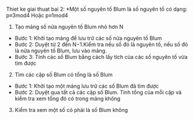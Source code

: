 Thiet ke giai thuat bai 2:
*Một số nguyên tố Blum là số nguyên tố có dạng:
p≡3mod4 Hoặc p≡1mod4
1. Tạo mảng số nửa nguyên tố Blum nhỏ hơn N
- Bước 1: Khởi tạo mảng để lưu trữ các số nửa nguyên tố Blum
- Bước 2: Duyệt từ 2 đến N−1.Kiểm tra nếu số đó là nguyên tố, nếu số đó là nửa nguyên tố Blum, lưu vào mảng.
- Bước 3: Tính các số Blum bằng cách lấy tích của các số nguyên tố vừa tìm được
2. Tìm các cặp số Blum có tổng là số Blum
- Bước 1: Khởi tạo một mảng lưu trữ các số Blum đã tìm được
- Bước 2: Duyệt qua tất cả các cặp số Blum. Tính tổng của mỗi cặp và kiểm tra xem tổng đó có trong mảng không
3. Kiểm tra xem một số có phải là số Blum không
